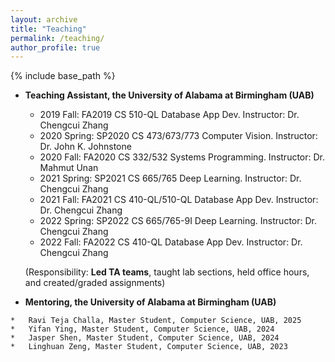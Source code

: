 ```yaml
---
layout: archive
title: "Teaching"
permalink: /teaching/
author_profile: true
---
```


{% include base_path %}

* **Teaching Assistant, the University of Alabama at Birmingham (UAB)**
  * 2019 Fall: FA2019 CS 510-QL Database App Dev. Instructor: Dr. Chengcui Zhang
  * 2020 Spring: SP2020 CS 473/673/773 Computer Vision. Instructor: Dr. John K. Johnstone
  * 2020 Fall: FA2020 CS 332/532 Systems Programming. Instructor: Dr. Mahmut Unan
  * 2021 Spring:  SP2021 CS 665/765 Deep Learning. Instructor: Dr. Chengcui Zhang
  * 2021 Fall: FA2021 CS 410-QL/510-QL Database App Dev. Instructor: Dr. Chengcui Zhang
  * 2022 Spring:  SP2022 CS 665/765-9I Deep Learning. Instructor: Dr. Chengcui Zhang
  * 2022 Fall: FA2022 CS 410-QL Database App Dev. Instructor: Dr. Chengcui Zhang
  
  (Responsibility: **Led TA teams**, taught lab sections, held office hours, and created/graded assignments)


* **Mentoring, the University of Alabama at Birmingham (UAB)**
<!-- ====== -->

	*	Ravi Teja Challa, Master Student, Computer Science, UAB, 2025
	*	Yifan Ying, Master Student, Computer Science, UAB, 2024
	*	Jasper Shen, Master Student, Computer Science, UAB, 2024
	*	Linghuan Zeng, Master Student, Computer Science, UAB, 2023
